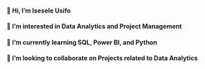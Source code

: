 #### 👋 Hi, I’m Isesele Usifo
#### 👀 I’m interested in Data Analytics and Project Management
#### 🌱 I’m currently learning SQL, Power BI, and Python
#### 💞️ I’m looking to collaborate on Projects related to Data Analytics



<!--
**iseseleusifo/iseseleusifo** is a ✨ _special_ ✨ repository because its `README.md` (this file) appears on your GitHub profile.

Here are some ideas to get you started:

- 🔭 I’m currently working on ...
- 🌱 I’m currently learning ...
- 👯 I’m looking to collaborate on ...
- 🤔 I’m looking for help with ...
- 💬 Ask me about ...
- 📫 How to reach me: ...
- 😄 Pronouns: ...
- ⚡ Fun fact: ...
I am experienced in leading business process improvements and project optimization by providing analytical insights and business intelligence from extracting, analyzing, visualizing, interpreting, and reconciling data from various sources.
-->

